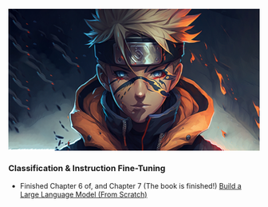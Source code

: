 ![alt text](image.png)

### Classification & Instruction Fine-Tuning

- Finished Chapter 6 of, and Chapter 7 (The book is finished!) [Build a Large Language Model (From Scratch)](https://amzn.in/d/1f1NLCx)
